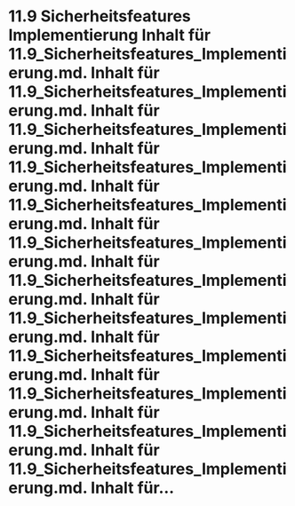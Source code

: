 # 11.9 Sicherheitsfeatures Implementierung Inhalt für 11.9_Sicherheitsfeatures_Implementierung.md. Inhalt für 11.9_Sicherheitsfeatures_Implementierung.md. Inhalt für 11.9_Sicherheitsfeatures_Implementierung.md. Inhalt für 11.9_Sicherheitsfeatures_Implementierung.md. Inhalt für 11.9_Sicherheitsfeatures_Implementierung.md. Inhalt für 11.9_Sicherheitsfeatures_Implementierung.md. Inhalt für 11.9_Sicherheitsfeatures_Implementierung.md. Inhalt für 11.9_Sicherheitsfeatures_Implementierung.md. Inhalt für 11.9_Sicherheitsfeatures_Implementierung.md. Inhalt für 11.9_Sicherheitsfeatures_Implementierung.md. Inhalt für 11.9_Sicherheitsfeatures_Implementierung.md. Inhalt für 11.9_Sicherheitsfeatures_Implementierung.md. Inhalt für...